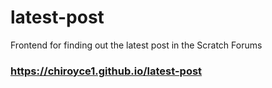 # latest-post
Frontend for finding out the latest post in the Scratch Forums

### https://chiroyce1.github.io/latest-post
